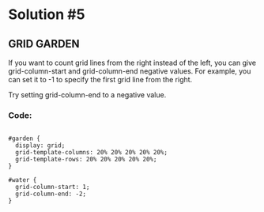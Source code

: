 
# Solution #5

## GRID GARDEN

If you want to count grid lines from the right instead of the left, you can give grid-column-start and grid-column-end negative values. For example, you can set it to -1 to specify the first grid line from the right.

Try setting grid-column-end to a negative value.

### Code: 

```

#garden {
  display: grid;
  grid-template-columns: 20% 20% 20% 20% 20%;
  grid-template-rows: 20% 20% 20% 20% 20%;
}

#water {
  grid-column-start: 1;
  grid-column-end: -2;
}

```